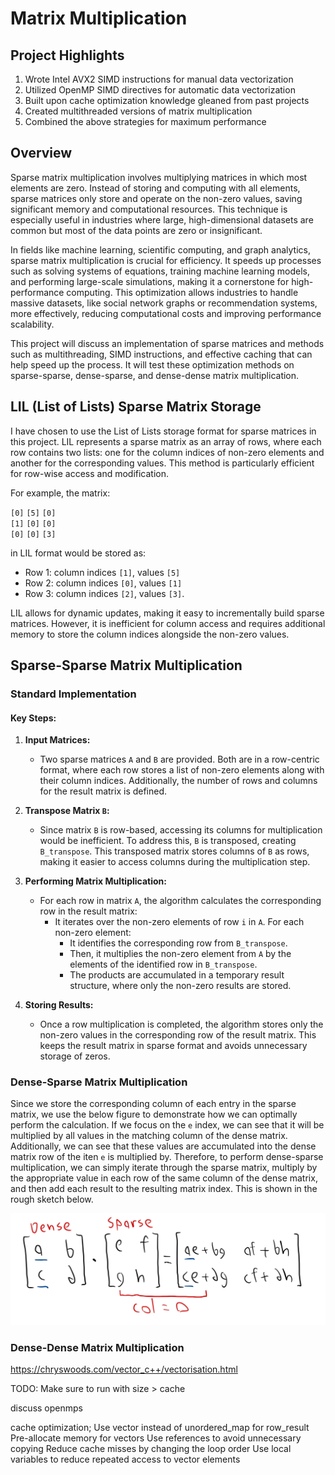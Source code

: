 # Matrix Multiplication

## Project Highlights
1. Wrote Intel AVX2 SIMD instructions for manual data vectorization
2. Utilized OpenMP SIMD directives for automatic data vectorization
3. Built upon cache optimization knowledge gleaned from past projects
4. Created multithreaded versions of matrix multiplication
5. Combined the above strategies for maximum performance

## Overview
Sparse matrix multiplication involves multiplying matrices in which most elements are zero. Instead of storing and computing with all elements, sparse matrices only store and operate on the non-zero values, saving significant memory and computational resources. This technique is especially useful in industries where large, high-dimensional datasets are common but most of the data points are zero or insignificant.

In fields like machine learning, scientific computing, and graph analytics, sparse matrix multiplication is crucial for efficiency. It speeds up processes such as solving systems of equations, training machine learning models, and performing large-scale simulations, making it a cornerstone for high-performance computing. This optimization allows industries to handle massive datasets, like social network graphs or recommendation systems, more effectively, reducing computational costs and improving performance scalability.

This project will discuss an implementation of sparse matrices and methods such as multithreading, SIMD instructions, and effective caching that can help speed up the process. It will test these optimization methods on sparse-sparse, dense-sparse, and dense-dense matrix multiplication.

## LIL (List of Lists) Sparse Matrix Storage
I have chosen to use the List of Lists storage format for sparse matrices in this project. LIL represents a sparse matrix as an array of rows, where each row contains two lists: one for the column indices of non-zero elements and another for the corresponding values. This method is particularly efficient for row-wise access and modification.

For example, the matrix:

`[0]` `[5]` `[0]`\
`[1]` `[0]` `[0]`\
`[0]` `[0]` `[3]`

in LIL format would be stored as:
- Row 1: column indices `[1]`, values `[5]`
- Row 2: column indices `[0]`, values `[1]`
- Row 3: column indices `[2]`, values `[3]`.

LIL allows for dynamic updates, making it easy to incrementally build sparse matrices. However, it is inefficient for column access and requires additional memory to store the column indices alongside the non-zero values.

## Sparse-Sparse Matrix Multiplication
### Standard Implementation
#### Key Steps:
1. **Input Matrices:**
   - Two sparse matrices `A` and `B` are provided. Both are in a row-centric format, where each row stores a list of non-zero elements along with their column indices. Additionally, the number of rows and columns for the result matrix is defined.

2. **Transpose Matrix `B`:**
   - Since matrix `B` is row-based, accessing its columns for multiplication would be inefficient. To address this, `B` is transposed, creating `B_transpose`. This transposed matrix stores columns of `B` as rows, making it easier to access columns during the multiplication step.

3. **Performing Matrix Multiplication:**
   - For each row in matrix `A`, the algorithm calculates the corresponding row in the result matrix:
     - It iterates over the non-zero elements of row `i` in `A`. For each non-zero element:
       - It identifies the corresponding row from `B_transpose`.
       - Then, it multiplies the non-zero element from `A` by the elements of the identified row in `B_transpose`.
       - The products are accumulated in a temporary result structure, where only the non-zero results are stored.

4. **Storing Results:**
   - Once a row multiplication is completed, the algorithm stores only the non-zero values in the corresponding row of the result matrix. This keeps the result matrix in sparse format and avoids unnecessary storage of zeros.


### Dense-Sparse Matrix Multiplication
Since we store the corresponding column of each entry in the sparse matrix, we use the below figure to demonstrate how we can optimally perform the calculation. If we focus on the `e` index, we can see that it will be multiplied by all values in the matching column of the dense matrix. Additionally, we can see that these values are accumulated into the dense matrix row of the iten `e` is multiplied by.  Therefore, to perform dense-sparse multiplication, we can simply iterate through the sparse matrix, multiply by the appropriate value in each row of the same column of the dense matrix, and then add each result to the resulting matrix index. This is shown in the rough sketch below.
<p align="center">
  <img src="images/dense-sparse.jpg" alt="hwloc tool output" />
</p>

### Dense-Dense Matrix Multiplication

https://chryswoods.com/vector_c++/vectorisation.html

TODO: Make sure to run with size > cache

discuss openmps

cache optimization;
Use vector instead of unordered_map for row_result
Pre-allocate memory for vectors
Use references to avoid unnecessary copying
Reduce cache misses by changing the loop order
Use local variables to reduce repeated access to vector elements